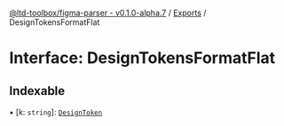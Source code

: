 [@ltd-toolbox/figma-parser - v0.1.0-alpha.7](../README.md) / [Exports](../modules.md) / DesignTokensFormatFlat

# Interface: DesignTokensFormatFlat

## Indexable

▪ [k: `string`]: [`DesignToken`](../modules.md#designtoken)
